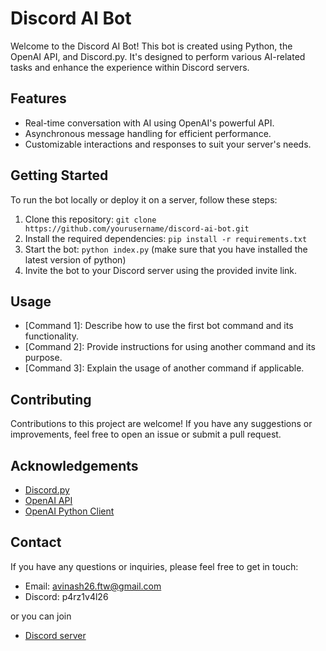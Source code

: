 # Discord AI Bot

Welcome to the Discord AI Bot! This bot is created using Python, the OpenAI API, and Discord.py. It's designed to perform various AI-related tasks and enhance the experience within Discord servers.

## Features

- Real-time conversation with AI using OpenAI's powerful API.
- Asynchronous message handling for efficient performance.
- Customizable interactions and responses to suit your server's needs.

## Getting Started

To run the bot locally or deploy it on a server, follow these steps:

1. Clone this repository: `git clone https://github.com/yourusername/discord-ai-bot.git`
2. Install the required dependencies: `pip install -r requirements.txt`
3. Start the bot: `python index.py` (make sure that you have installed the latest version of python)
4. Invite the bot to your Discord server using the provided invite link.

## Usage

- [Command 1]: Describe how to use the first bot command and its functionality.
- [Command 2]: Provide instructions for using another command and its purpose.
- [Command 3]: Explain the usage of another command if applicable.

## Contributing

Contributions to this project are welcome! If you have any suggestions or improvements, feel free to open an issue or submit a pull request.

## Acknowledgements

- [Discord.py](https://github.com/Rapptz/discord.py)
- [OpenAI API](https://openai.com)
- [OpenAI Python Client](https://pypi.org/project/openai/)
  
## Contact


If you have any questions or inquiries, please feel free to get in touch:

- Email: avinash26.ftw@gmail.com
- Discord: p4rz1v4l26

or you can join 
- [Discord server](https://discord.gg/vFWB2KGcH9)
